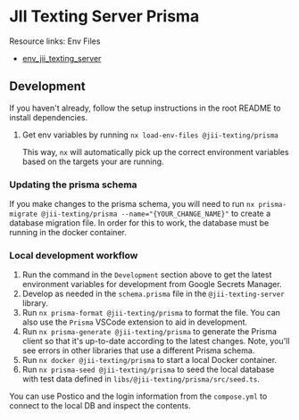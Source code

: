 # JII Texting Server Prisma

Resource links:
Env Files

- [env_jii_texting_server](https://console.cloud.google.com/security/secret-manager/secret/env_jii_texting_server/versions?project=recidiviz-dashboard-staging)

## Development

If you haven't already, follow the setup instructions in the root README to install dependencies.

1. Get env variables by running `nx load-env-files @jii-texting/prisma`

   This way, `nx` will automatically pick up the correct environment variables based on the targets your are running.

### Updating the prisma schema

If you make changes to the prisma schema, you will need to run `nx prisma-migrate @jii-texting/prisma --name="{YOUR_CHANGE_NAME}"` to create a database migration file. In order for this to work, the database must be running in the docker container.

### Local development workflow

1. Run the command in the `Development` section above to get the latest environment variables for development from Google Secrets Manager.
2. Develop as needed in the `schema.prisma` file in the `@jii-texting-server` library.
3. Run `nx prisma-format @jii-texting/prisma` to format the file. You can also use the `Prisma` VSCode extension to aid in development.
4. Run `nx prisma-generate @jii-texting/prisma` to generate the Prisma client so that it's up-to-date according to the latest changes. Note, you'll see errors in other libraries that use a different Prisma schema.
5. Run `nx docker @jii-texting/prisma` to start a local Docker container.
6. Run `nx prisma-seed @jii-texting/prisma` to seed the local database with test data defined in `libs/@jii-texting/prisma/src/seed.ts`. 

You can use Postico and the login information from the `compose.yml` to connect to the local DB and inspect the contents. 

